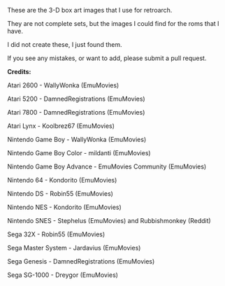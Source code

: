 These are the 3-D box art images that I use for retroarch. 

They are not complete sets, but the images I could find for the roms that I have.

I did not create these, I just found them.

If you see any mistakes, or want to add, please submit a pull request.

<strong>Credits:</strong>

Atari 2600 - WallyWonka (EmuMovies)

Atari 5200 - DamnedRegistrations (EmuMovies)

Atari 7800 - DamnedRegistrations (EmuMovies)

Atari Lynx - Koolbrez67 (EmuMovies)

Nintendo Game Boy - WallyWonka (EmuMovies)

Nintendo Game Boy Color - mildanti (EmuMovies)

Nintendo Game Boy Advance - EmuMovies Community (EmuMovies)

Nintendo 64 - Kondorito (EmuMovies)

Nintendo DS - Robin55 (EmuMovies)

Nintendo NES - Kondorito (EmuMovies)

Nintendo SNES - Stephelus (EmuMovies) and Rubbishmonkey (Reddit)

Sega 32X - Robin55 (EmuMovies)

Sega Master System - Jardavius (EmuMovies)

Sega Genesis - DamnedRegistrations (EmuMovies)

Sega SG-1000 - Dreygor (EmuMovies)
